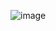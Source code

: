 ![image](https://github.com/Ayvero/Final2024-Interfaces/assets/112092368/dc40174a-7222-4987-8a8b-0f858e258d30)
